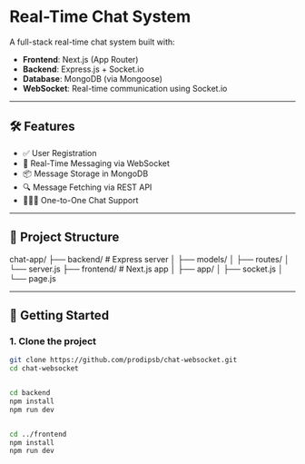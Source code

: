 #  Real-Time Chat System

A full-stack real-time chat system built with:

- **Frontend**: Next.js (App Router)
- **Backend**: Express.js + Socket.io
- **Database**: MongoDB (via Mongoose)
- **WebSocket**: Real-time communication using Socket.io

---

## 🛠 Features

- ✅ User Registration
- 💬 Real-Time Messaging via WebSocket
- 📦 Message Storage in MongoDB
- 🔍 Message Fetching via REST API
- 🧑‍🤝‍🧑 One-to-One Chat Support

---

## 📁 Project Structure
chat-app/
├── backend/ # Express server
│ ├── models/
│ ├── routes/
│ └── server.js
├── frontend/ # Next.js app
│ ├── app/
│ ├── socket.js
│ └── page.js



---

## 🚀 Getting Started

### 1. Clone the project

```bash
git clone https://github.com/prodipsb/chat-websocket.git
cd chat-websocket


cd backend
npm install
npm run dev


cd ../frontend
npm install
npm run dev


